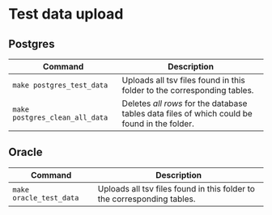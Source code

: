 # Test data upload

## Postgres

| Command | Description |
---------|-------------------
| `make postgres_test_data` | Uploads all tsv files found in this folder to the corresponding tables. |
| `make postgres_clean_all_data` | Deletes *all rows* for the database tables data files of which could be found in the folder. |

## Oracle

| Command | Description |
---------|-------------------
| `make oracle_test_data` | Uploads all tsv files found in this folder to the corresponding tables. |
